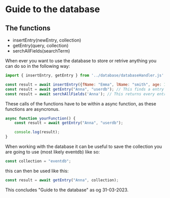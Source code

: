 # Guide to the database
## The functions
* insertEntry(newEntry, collection)
* getEntry(query, collection)
* serchAllFields(searchTerm)

When ever you want to use the database to store or retrive anything you can do so in the following way:
```js
import { insertEntry, getEntry } from '../database/databaseHandler.js'

const result = await insertEntry({fName: "Emma", lName: "smith", age: 16, gender: 1}, "userdb"); // this inserts a entry(user)
const result = await getEntry("Anna", "userdb"); // This finds a entry in the userdb collection with fName  equal to Anna
const result = await serchAllFields('Anna'); // This returns every entry in userdb matching searchTerm (to be updated)
```
These calls of the functions have to be within a async function, as these functions are asyncronus.
```js
async function yourFunction() {
    const result = await getEntry("Anna", "userdb");

    console.log(result);
}
```
When working with the database it can be useful to save the collection you are going to use (most likely eventdb) like so:
```js
const collection = "eventdb";
```
this can then be used like this:
```js
const result = await getEntry("Anna", collection);
```

This concludes "Guide to the database" as og 31-03-2023.